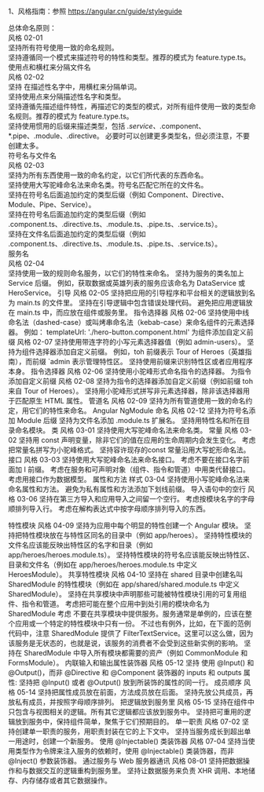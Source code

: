 ###
1、风格指南：参照 https://angular.cn/guide/styleguide

总体命名原则：  
    风格 02-01  
        坚持所有符号使用一致的命名规则。  
        坚持遵循同一个模式来描述符号的特性和类型。推荐的模式为 feature.type.ts。  
使用点和横杠来分隔文件名  
    风格 02-02  
        坚持 在描述性名字中，用横杠来分隔单词。  
        坚持使用点来分隔描述性名字和类型。  
        坚持遵循先描述组件特性，再描述它的类型的模式，对所有组件使用一致的类型命名规则。推荐的模式为 feature.type.ts。  
        坚持使用惯用的后缀来描述类型，包括 *.service、*.component、*.pipe、.module、.directive。 必要时可以创建更多类型名，但必须注意，不要创建太多。  
符号名与文件名  
    风格 02-03  
        坚持为所有东西使用一致的命名约定，以它们所代表的东西命名。  
        坚持使用大写驼峰命名法来命名类。符号名匹配它所在的文件名。  
        坚持在符号名后面追加约定的类型后缀（例如 Component、Directive、Module、Pipe、Service）。  
        坚持在符号名后面追加约定的类型后缀（例如 .component.ts、.directive.ts、.module.ts、.pipe.ts、.service.ts）。  
        坚持在文件名后面追加约定的类型后缀（例如 .component.ts、.directive.ts、.module.ts、.pipe.ts、.service.ts）。  
服务名  
    风格 02-04  
        坚持使用一致的规则命名服务，以它们的特性来命名。
        坚持为服务的类名加上 Service 后缀。 例如，获取数据或英雄列表的服务应该命名为 DataService 或 HeroService。
引导
    风格 02-05
        坚持把应用的引导程序和平台相关的逻辑放到名为 main.ts 的文件里。
        坚持在引导逻辑中包含错误处理代码。
        避免把应用逻辑放在 main.ts 中，而应放在组件或服务里。
指令选择器
    风格 02-06
        坚持使用中线命名法（dashed-case）或叫烤串命名法（kebab-case）来命名组件的元素选择器。
        例如： templateUrl: './hero-button.component.html' 
为组件添加自定义前缀
    风格 02-07
        坚持使用带连字符的小写元素选择器值（例如 admin-users）。
        坚持为组件选择器添加自定义前缀。 例如，toh 前缀表示 Tour of Heroes（英雄指南），而前缀 `admin 表示管理特性区。
        坚持使用前缀来识别特性区或者应用程序本身。
指令选择器
    风格 02-06
        坚持使用小驼峰形式命名指令的选择器。
为指令添加自定义前缀
    风格 02-08
        坚持为指令的选择器添加自定义前缀（例如前缀 toh 来自 Tour of Heroes）。
        坚持用小驼峰形式拼写非元素选择器，除非该选择器用于匹配原生 HTML 属性。
管道名
    风格 02-09
        坚持为所有管道使用一致的命名约定，用它们的特性来命名。
Angular NgModule 命名
    风格 02-12
        坚持为符号名添加 Module 后缀
        坚持为文件名添加 .module.ts 扩展名。
        坚持用特性名和所在目录命名模块。
类
    风格 03-01
        坚持使用大写驼峰命名法来命名类。
常量
    风格 03-02
        坚持用 const 声明变量，除非它们的值在应用的生命周期内会发生变化。
        考虑 把常量名拼写为小驼峰格式。
        坚持容许现存的const 常量沿用大写蛇形命名法。
接口
    风格 03-03
        坚持使用大写驼峰命名法来命名接口。
        考虑不要在接口名字前面加 I 前缀。
        考虑在服务和可声明对象（组件、指令和管道）中用类代替接口。
        考虑用接口作为数据模型。
属性和方法
    样式 03-04
        坚持使用小写驼峰命名法来命名属性和方法。
        避免为私有属性和方法添加下划线前缀。
导入语句中的空行
    风格 03-06
        坚持在第三方导入和应用导入之间留一个空行。
        考虑按模块名字的字母顺排列导入行。
        考虑在解构表达式中按字母顺序排列导入的东西。

特性模块
    风格 04-09
        坚持为应用中每个明显的特性创建一个 Angular 模块。
        坚持把特性模块放在与特性区同名的目录中（例如 app/heroes）。
        坚持特性模块的文件名应该能反映出特性区的名字和目录（例如 app/heroes/heroes.module.ts）。
        坚持特性模块的符号名应该能反映出特性区、目录和文件名（例如在 app/heroes/heroes.module.ts 中定义 HeroesModule）。
共享特性模块
    风格 04-10
        坚持在 shared 目录中创建名叫 SharedModule 的特性模块（例如在 app/shared/shared.module.ts 中定义 SharedModule）。
        坚持在共享模块中声明那些可能被特性模块引用的可复用组件、指令和管道。
        考虑把可能在整个应用中到处引用的模块命名为 SharedModule
        考虑 不要在共享模块中提供服务。服务通常是单例的，应该在整个应用或一个特定的特性模块中只有一份。 不过也有例外，比如，在下面的范例代码中，注意 SharedModule 提供了 FilterTextService。这里可以这么做，因为该服务是无状态的，也就是说，该服务的消费者不会受到这些新实例的影响。
        坚持在 SharedModule 中导入所有模块都需要的资产（例如 CommonModule 和 FormsModule）。
内联输入和输出属性装饰器
    风格 05-12
        坚持 使用 @Input() 和 @Output()，而非 @Directive 和 @Component 装饰器的 inputs 和 outputs 属性:
        坚持把 @Input() 或者 @Output() 放到所装饰的属性的同一行。
成员顺序
    风格 05-14
        坚持把属性成员放在前面，方法成员放在后面。
        坚持先放公共成员，再放私有成员，并按照字母顺序排列。 
把逻辑放到服务里
    风格 05-15
        坚持在组件中只包含与视图相关的逻辑。所有其它逻辑都应该放到服务中。
        坚持把可重用的逻辑放到服务中，保持组件简单，聚焦于它们预期目的。
单一职责
    风格 07-02
        坚持创建单一职责的服务，用职责封装在它的上下文中。
        坚持当服务成长到超出单一用途时，创建一个新服务。
使用 @Injectable() 类装饰器
    风格 07-04
        坚持当使用类型作为令牌来注入服务的依赖时，使用 @Injectable() 类装饰器，而非 @Inject() 参数装饰器。
通过服务与 Web 服务器通讯
    风格 08-01
        坚持把数据操作和与数据交互的逻辑重构到服务里。
        坚持让数据服务来负责 XHR 调用、本地储存、内存储存或者其它数据操作。

